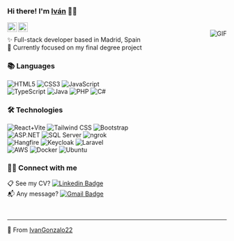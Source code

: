 ### Hi there! I'm [Iván](https://github.com/IvanGonzalo22) 👨‍💻

<a href="https://www.linkedin.com/ivangonzaloromero/">
  <img align="left" alt="Aman's Linkedin" width="22px" src="https://cdn.jsdelivr.net/npm/simple-icons@v3/icons/linkedin.svg" />
</a>

<a href="mailto:igonzaloromero@gmail.com">
  <img align="left" alt="Aman's Email" width="22px" src="https://cdn.jsdelivr.net/npm/simple-icons@v3/icons/gmail.svg" />
</a>

<br>

<img align="right" alt="GIF" src="https://media.giphy.com/media/MC6eSuC3yypCU/giphy.gif" />

<p> 
✨ Full-stack developer based in Madrid, Spain
<br/>
🚀 Currently focused on my final degree project
</p>

### 📚 Languages
![HTML5](https://img.shields.io/badge/-HTML5-black?style=flat-square&logo=html5&logoColor=white)
![CSS3](https://img.shields.io/badge/-CSS3-black?style=flat-square&logo=css3)
![JavaScript](https://img.shields.io/badge/-JavaScript-black?style=flat-square&logo=javascript)
<br>
![TypeScript](https://img.shields.io/badge/-TypeScript-black?style=flat-square&logo=typescript&logoColor=white)
![Java](https://img.shields.io/badge/-Java-black?style=flat-square)
![PHP](https://img.shields.io/badge/-PHP-black?style=flat-square&logo=php)
![C#](https://img.shields.io/badge/-C%23-black?style=flat-square&logo=csharp&logoColor=white)

### 🛠️ Technologies
![React+Vite](https://img.shields.io/badge/-React%2BVite-black?style=flat-square&logo=react&logoColor=white)
![Tailwind CSS](https://img.shields.io/badge/-Tailwind%20CSS-black?style=flat-square&logo=tailwind-css&logoColor=white)
![Bootstrap](https://img.shields.io/badge/-Bootstrap-black?style=flat-square&logo=bootstrap)
<br>
![ASP.NET](https://img.shields.io/badge/-ASP.NET-black?style=flat-square&logo=dotnet&logoColor=white)
![SQL Server](https://img.shields.io/badge/-SQL%20Server-black?style=flat-square&logo=microsoft-sql-server&logoColor=white)
![ngrok](https://img.shields.io/badge/-ngrok-black?style=flat-square&logo=ngrok&logoColor=white)
<br>
![Hangfire](https://img.shields.io/badge/-Hangfire-black?style=flat-square&logoColor=white)
![Keycloak](https://img.shields.io/badge/-Keycloak-black?style=flat-square&logo=keycloak&logoColor=white)
![Laravel](https://img.shields.io/badge/-Laravel-black?style=flat-square&logo=laravel)
<br>
![AWS](https://img.shields.io/badge/-AWS-black?style=flat-square&logo=amazonaws&logoColor=white)
![Docker](https://img.shields.io/badge/-Docker-black?style=flat-square&logo=docker&logoColor=white)
![Ubuntu](https://img.shields.io/badge/-Ubuntu-black?style=flat-square&logo=ubuntu)

### 🙋‍♂️ Connect with me
📋 See my CV?  [![Linkedin Badge](https://img.shields.io/badge/-Iván%20Gonzalo-blue?style=flat-square&logo=linkedin&logoColor=white&link=https://www.linkedin.com/in/ivangonzaloromero/)](https://www.linkedin.com/in/ivangonzaloromero/)
<br/>
📬 Any message?  [![Gmail Badge](https://img.shields.io/badge/-igonzaloromero@gmail.com-c14438?style=flat-square&logo=Gmail&logoColor=white&link=mailto:igonzaloromero@gmail.com)](mailto:igonzaloromero@gmail.com)

<br/>

<hr/>

🌠 From [IvanGonzalo22](https://github.com/IvanGonzalo22)
